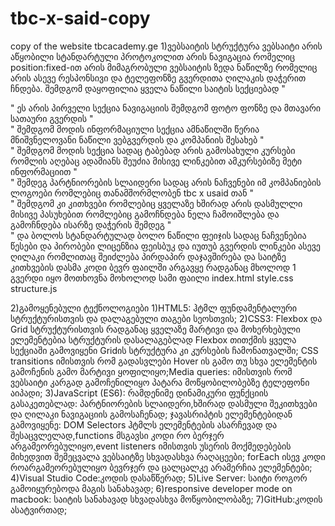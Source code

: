 # tbc-x-said-copy
copy of the website tbcacademy.ge
1)ვებსაიტის სტრუქტურა
  ვებსაიტი არის აწყობილი სტანდარტული პროტოკოლით არის ნავიგაცია რომელიც position:fixed-ით არის მიმაგრობული ვებსაიტის ზედა ნაწილზე რომელიც არის ასევე რესპონსივი და ტელეფონზე გვერდითა ღილაკის დაჭერით ჩნდება. შემდგომ დაყოფილია ყველა ნაწილი საიტის სექციებად 
  "<section class="title-container">" ეს არის პირველი სექცია ნავიგაციის შემდგომ ფოტო ფონზე და მთავარი სათაური გვერდის
  "<section class="info">" შემდგომ მოდის ინფორმაციული სექცია ამნაწილში წერია მნიშვნელოვანი ნაწილი ვებგვერდის და კომპანიის შესახებ
  "<section class="courses">" შემდგომ მოდის სექცია სადაც ტაბებად არის გამოსახული კურსები რომლის აღებაც ადამიანს შეუძია მისივე ლინკებით ამკურსებიზე მეტი ინფორმაციით
  "<section class="partinior-section">" შემდეგ პარტნიორების სლაიდერი სადაც არის ნაჩვენები იმ კომპანიების ლოგოები რომლებიც თანამშორმლობენ tbc x usaid თან
  "<section class="faqs">" შემდგომ კი კითხვები რომლებიც ყველაზე ხშირად არის დასმულლი მისივე პასუხებით რომლებიც გამოჩნდება ნელა ჩამოიშლება და გამოჩნდება ისარზე დაჭერის შემდეგ
  "<footer>" და ბოლოს სტანდარტულად ბოლო ნაწილი ფეიჯის სადაც ნაჩვენებია წესები და პირობები ლიცენზია ფეისბუკ და იუთუბ გვერდის ლინკები ასევე ღილაკი რომლითაც შეიძლება პირდაპირ დაჯავშირება და საიტზე კითხვების დასმა
  კოდი ბევრ ფაილში არგავყე რადგანაც მხოლოდ 1 გვერდი იყო მოთხოვნა მოხოლოდ სამი ფაილი index.html style.css structure.js


2)გამოყენებული ტექნოლოგიები
  1)HTML5: ჰტმლ ფუნდამენტალური სტრუქტურისთვის და დალაგებული თაგები სეოსთვის;
  2)CSS3: Flexbox და Grid სტრუქტურისთვის რადგანაც ყველაზე მარტივი და მოხერხებული ელემენტებია სტრუქტურის დასალაგებლად Flexbox თითქმის ყველა სექციაში გამოვიყენი Gridის სტრუქტურა კი კურსების ჩამონათვალში; CSS transitions იმისთვის რომ გადასვლები Hover ის გამო თუ სხვა ელემენტის გამოჩენის გამო მარტივი ყოფილიყო;Media queries: იმისთვის რომ ვებსაიტი კარგად გამოჩენილიყო პატარა მოწყობილობებზე ტელეფონი აიპადი;
  3)JavaScript (ES6): რამდენიმე დინამიკური ფუნქციის გასაკეთებლად: პარტნიორების სლაიდერი,ხშირად დასმული შეკითხვები და ღილაკი ნავიგაციის გამოსაჩენად;
ჯავასრიპტის ელემენტებიდან გამოვიყენე: DOM Selectors ჰტმლს ელემენტების ასარჩევად და შესაცვლელად,functions მსგავსი კოდი რო ბერჯერ არგამეორებულიყო,event listeners იმისთვის უსერის მოქმედებების მიხედვით შემეცვალა ვებსაიტზე სხვადასხვა რაღაცეები; forEach ისევ კოდი როარგამეორებულიყო ბევრჯერ და ცალცალკე არამერჩია ელემენტები;
  4)Visual Studio Code:კოდის დასაწწერად;
  5)Live Server: საიტი როგორ გამოიყურებოდა მაგის სანახავად;
  6)responsive developer mode on macbook: საიტის სანახავად სხვადასხვა მოწყობილობაზე;
  7)GitHub:კოდის ასატვირთად;
